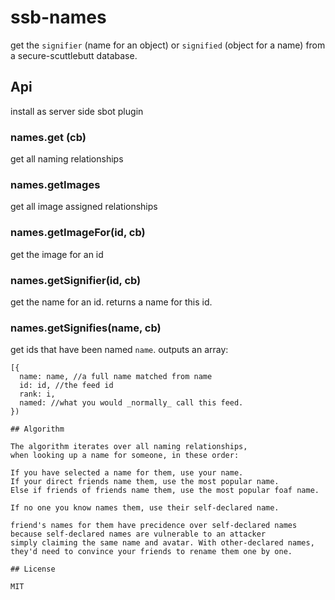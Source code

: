 # ssb-names

get the `signifier` (name for an object) or `signified` (object for a name) from a secure-scuttlebutt database.

## Api

install as server side sbot plugin

### names.get (cb)

get all naming relationships

### names.getImages

get all image assigned relationships

### names.getImageFor(id, cb)

get the image for an id

### names.getSignifier(id, cb)

get the name for an id. returns a name for this id.

### names.getSignifies(name, cb)

get ids that have been named `name`.
outputs an array:

```
[{
  name: name, //a full name matched from name
  id: id, //the feed id
  rank: i,
  named: //what you would _normally_ call this feed.
})

## Algorithm

The algorithm iterates over all naming relationships,
when looking up a name for someone, in these order:

If you have selected a name for them, use your name.
If your direct friends name them, use the most popular name.
Else if friends of friends name them, use the most popular foaf name.

If no one you know names them, use their self-declared name.

friend's names for them have precidence over self-declared names
because self-declared names are vulnerable to an attacker
simply claiming the same name and avatar. With other-declared names,
they'd need to convince your friends to rename them one by one.

## License

MIT











